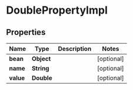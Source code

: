 
# DoublePropertyImpl

## Properties
Name | Type | Description | Notes
------------ | ------------- | ------------- | -------------
**bean** | **Object** |  |  [optional]
**name** | **String** |  |  [optional]
**value** | **Double** |  |  [optional]



